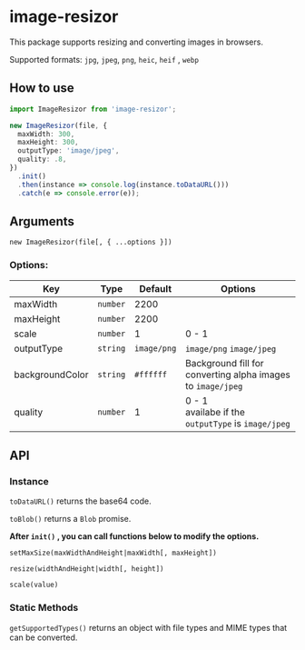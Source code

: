 # image-resizor

This package supports resizing and converting images in browsers.

Supported formats: `jpg`, `jpeg`, `png`, `heic`, `heif` , `webp`


## How to use

```typescript
import ImageResizor from 'image-resizor';
```

```typescript
new ImageResizor(file, {
  maxWidth: 300,
  maxHeight: 300,
  outputType: 'image/jpeg',
  quality: .8,
})
  .init()
  .then(instance => console.log(instance.toDataURL()))
  .catch(e => console.error(e));
```


## Arguments

`new ImageResizor(file[, { ...options }])`



### Options:

| Key | Type | Default | Options |
| --- | --- | --- | --- |
| maxWidth | `number` | 2200 | |
| maxHeight | `number` | 2200 | |
| scale | `number` | 1 | 0 - 1 |
| outputType | `string` | `image/png` | `image/png` `image/jpeg` |
| backgroundColor | `string` | `#ffffff` | Background fill for converting alpha images to `image/jpeg` |
| quality | `number` | 1 | 0 - 1 <br/>availabe if the `outputType` is `image/jpeg` |



## API

### Instance

`toDataURL()` returns the base64 code.

`toBlob()` returns a `Blob` promise.


**After `init()` , you can call functions below to modify the options.**

`setMaxSize(maxWidthAndHeight|maxWidth[, maxHeight])`

`resize(widthAndHeight|width[, height])`

`scale(value)`


### Static Methods

`getSupportedTypes()` returns an object with file types and MIME types that can be converted.